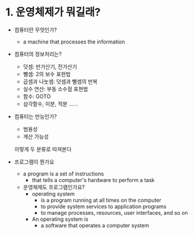 # 1. 운영체제가 뭐길래?

- 컴퓨터란 무엇인가?

  - a machine that processes the information

- 컴퓨터의 정보처리는?

  - 덧셈: 반가산기, 전가산기
  - 뺄셈: 2의 보수 표현법
  - 곱셈과 나눗셈: 덧셈과 뺄셈의 반복
  - 실수 연산: 부동 소수점 표현법
  - 함수: GOTO
  - 삼각함수, 미분, 적분 ......

- 컴퓨터는 만능인가?

  - 범용성
  - 계산 가능성

  이렇게 두 분류로 따져본다

- 프로그램이 뭔가요

  - a program is a set of instructions
    - that tells a computer's hardware to perform a task
  - 운영체제도 프로그램인가요?
    - operating system
      - is a program running at all times on the computer
      - to provide system services to application programs
      - to manage processes, resources, user interfaces, and so on
    - An operating system is
      - a software that operates a computer system